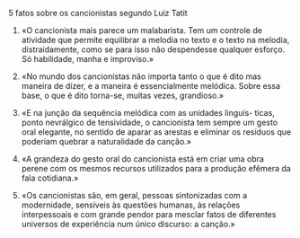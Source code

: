 5 fatos sobre os cancionistas segundo Luiz Tatit

1.  «O cancionista mais parece um malabarista. Tem um controle
 de atividade que permite equilibrar a melodia no texto e o texto
 na melodia, distraidamente, como se para isso não despendesse
 qualquer esforço. Só habilidade, manha e improviso.»

2.  «No mundo dos cancionistas não importa tanto o que é dito mas
maneira de dizer, e a maneira é essencialmente melódica. Sobre
essa base, o que é  dito torna-se, muitas vezes, grandioso.»

3.  «E na junção da sequência melódica com as unidades linguís-
ticas, ponto nevrálgico de tensividade, o cancionista tem sempre
um gesto oral elegante, no sentido de aparar as arestas e eliminar
os resíduos que poderiam quebrar a naturalidade da canção.»

4.  «A grandeza do gesto oral do cancionista está em criar uma
obra perene com os mesmos recursos utilizados para a produção
efêmera da fala cotidiana.»

5.  «Os cancionistas são, em geral, pessoas sintonizadas com a modernidade, sensíveis às questões humanas, às relações interpessoais e com grande pendor para mesclar fatos de diferentes universos de experiência num único discurso: a canção.»

